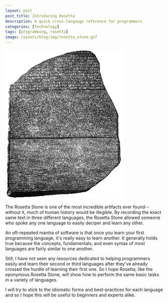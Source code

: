 ```yaml
---
layout: post
post_title: Introducing Rosetta
description: A quick cross-language reference for programmers
categories: [Technology]
tags: [programming, rosetta]
image: /assets/blog/img/rosetta_stone.gif
---
```

![Rosetta Stone](/assets/blog/img/rosetta_stone.gif)

The Rosetta Stone is one of the most incredible artifacts ever found--without it, much of human history would be illegible. By recording the exact same text in three different languages, the Rosetta Stone allowed someone who spoke any one language to easily deciper and learn any other.

An oft-repeated mantra of software is that once you learn your first programming language, it's really easy to learn another. It generally holds true because the concepts, fundamentals, and even syntax of most languages are fairly similar to one another. 

Still, I have not seen any resources dedicated to helping programmers easily and learn their second or third languages after they've already crossed the hurdle of learning their first one. So I hope Rosetta, like the eponymous Rosetta Stone, will show how to perform the same basic tasks in a variety of languages. 

I will try to stick to the idiomatic forms and best-practices for each language and so I hope this will be useful to beginners and experts alike.